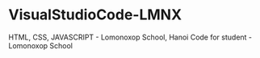 # VisualStudioCode-LMNX
HTML, CSS, JAVASCRIPT - Lomonoxop School, Hanoi
Code for student - Lomonoxop School
